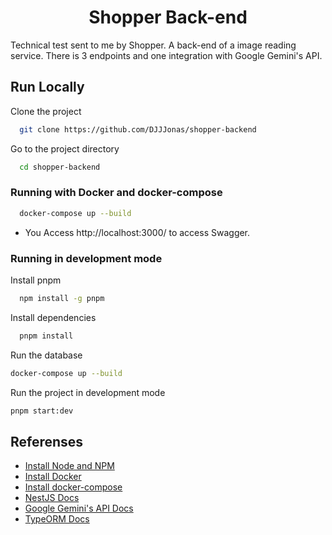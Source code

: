 <h1 align="center">Shopper Back-end</h1>

Technical test sent to me by Shopper. A back-end of a image reading service. There is 3 endpoints and one integration with Google Gemini's API.

## Run Locally

Clone the project

```bash
  git clone https://github.com/DJJJonas/shopper-backend
```

Go to the project directory

```bash
  cd shopper-backend
```

### Running with Docker and docker-compose

```bash
  docker-compose up --build
```

- You Access http://localhost:3000/ to access Swagger.

### Running in development mode

Install pnpm

```bash
  npm install -g pnpm
```

Install dependencies

```bash
  pnpm install
```

Run the database

```bash
docker-compose up --build
```

Run the project in development mode

```bash
pnpm start:dev
```

## Referenses

- [Install Node and NPM](https://nodejs.org/)
- [Install Docker](https://docs.docker.com/engine/install/)
- [Install docker-compose](https://docs.docker.com/compose/install/)
- [NestJS Docs](https://docs.nestjs.com/)
- [Google Gemini's API Docs](https://ai.google.dev/gemini-api/docs/vision?lang=node)
- [TypeORM Docs](https://typeorm.io/)
